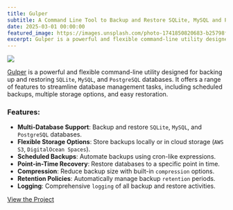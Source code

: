 ```yaml
---
title: Gulper
subtitle: A Command Line Tool to Backup and Restore SQLite, MySQL and PostgreSQL.
date: 2025-03-01 00:00:00
featured_image: https://images.unsplash.com/photo-1741850820683-b25798ff3164?q=75&fm=jpg&w=1000&fit=max
excerpt: Gulper is a powerful and flexible command-line utility designed for backing up and restoring SQLite, MySQL, and PostgreSQL databases.
---
```


![](https://images.unsplash.com/photo-1741850820683-b25798ff3164?q=75&fm=jpg&w=1000&fit=max)

[Gulper](https://github.com/Clivern/Gulper) is a powerful and flexible command-line utility designed for backing up and restoring `SQLite`, `MySQL`, and `PostgreSQL` databases. It offers a range of features to streamline database management tasks, including scheduled backups, multiple storage options, and easy restoration.

### Features:

* **Multi-Database Support**: Backup and restore `SQLite`, `MySQL`, and `PostgreSQL` databases.
* **Flexible Storage Options**: Store backups locally or in cloud storage (`AWS S3`, `DigitalOcean Spaces`).
* **Scheduled Backups**: Automate backups using cron-like expressions.
* **Point-in-Time Recovery**: Restore databases to a specific point in time.
* **Compression**: Reduce backup size with built-in `compression` options.
* **Retention Policies**: Automatically manage backup `retention` periods.
* **Logging**: Comprehensive `logging` of all backup and restore activities.

<a href="https://github.com/Clivern/Gulper" class="button button--large">View the Project</a>
